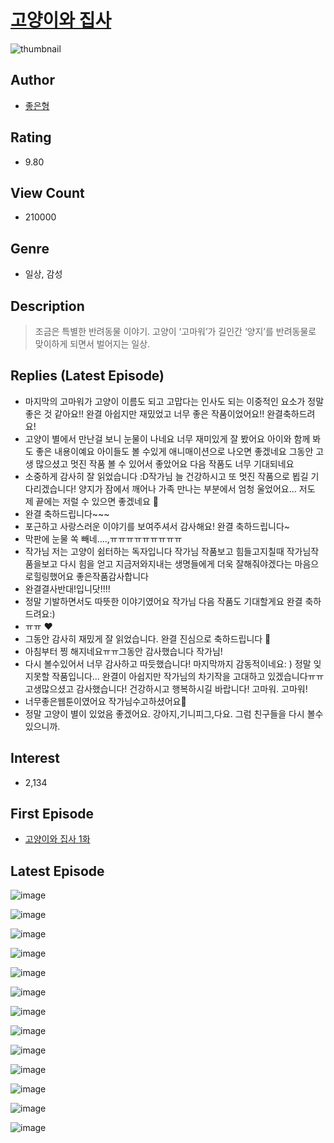 # [고양이와 집사](https://comic.naver.com/bestChallenge/list?titleId=692525)
![thumbnail](https://image-comic.pstatic.net/user_contents_data/challenge_comic/2023/05/17/122095/upload_4064043672922304818_480x623.jpeg)

## Author
- [좋은형](https://comic.naver.com/artistTitle?id=122095)

## Rating
- 9.80

## View Count
- 210000

## Genre
- 일상, 감성

## Description
> 조금은 특별한 반려동물 이야기. 고양이 ‘고마워’가 길인간 ‘양지’를 반려동물로 맞이하게 되면서 벌어지는 일상.

## Replies (Latest Episode)
- 마지막의 고마워가 고양이 이름도 되고 고맙다는 인사도 되는 이중적인 요소가 정말 좋은 것 같아요!! 완결 아쉽지만 재밌었고 너무 좋은 작품이었어요!! 완결축하드려요!
- 고양이 별에서 만난걸 보니 눈물이 나네요 너무 재미있게 잘 봤어요 아이와 함께 봐도 좋은 내용이예요 아이들도 볼 수있게 애니매이션으로 나오면 좋겠네요 그동안 고생 많으셨고 멋진 작품 볼 수 있어서 좋았어요 다음 작품도 너무 기대되네요
- 소중하게 감사히 잘 읽었습니다 :D작가님 늘 건강하시고 또 멋진 작품으로 뵙길 기다리겠습니다! 양지가 잠에서 깨어나 가족 만나는 부분에서 엄청 울었어요... 저도 제 끝에는 저럴 수 있으면 좋겠네요 💜
- 완결 축하드립니다~~~
- 포근하고 사랑스러운 이야기를 보여주셔서 감사해요! 완결 축하드립니다~
- 막판에 눈물 쏙 빼네....,ㅠㅠㅠㅠㅠㅠㅠㅠㅠ
- 작가님 저는 고양이 쉼터하는 독자입니다 작가님 작품보고 힘들고지칠때 작가님작품을보고 다시 힘을 얻고 지금저와지내는 생명들에게 더욱 잘해줘야겠다는 마음으로힐링했어요 좋은작품감사합니다
- 완결결사반대!입니닷!!!!
- 정말 기발하면서도 따뜻한 이야기였어요 작가님 다음 작품도 기대할게요 완결 축하드려요:)
- ㅠㅠ ❤️
- 그동안 감사히 재밌게 잘 읽었습니다. 완결 진심으로 축하드립니다 💌
- 아침부터 찡 해지네요ㅠㅠ그동안 감사했습니다 작가님!
- 다시 볼수있어서 너무 감사하고 따듯했습니다! 마지막까지 감동적이네요: ) 정말 잊지못할 작품입니다... 완결이 아쉽지만 작가님의 차기작을 고대하고 있겠습니다ㅠㅠ 고생많으셨고 감사했습니다! 건강하시고 행복하시길 바랍니다! 고마워. 고마워!
- 너무좋은웹툰이였어요 작가님수고하셨어요🥰
- 정말 고양이 별이 있었음 좋겠어요. 강아지,기니피그,다요. 그럼 친구들을 다시 볼수 있으니까.

## Interest
- 2,134

## First Episode
- [고양이와 집사 1화](https://comic.naver.com/bestChallenge/detail?titleId=692525&no=20)

## Latest Episode
![image](https://image-comic.pstatic.net/user_contents_data/challenge_comic/2023/05/17/122095/upload_4049643378495021361.jpeg)

![image](https://image-comic.pstatic.net/user_contents_data/challenge_comic/2023/05/17/122095/upload_3474075653041827888.jpeg)

![image](https://image-comic.pstatic.net/user_contents_data/challenge_comic/2023/05/17/122095/upload_7378696507624601142.jpeg)

![image](https://image-comic.pstatic.net/user_contents_data/challenge_comic/2023/05/17/122095/upload_3976731475968156004.jpeg)

![image](https://image-comic.pstatic.net/user_contents_data/challenge_comic/2023/05/17/122095/upload_3617011936160539492.jpeg)

![image](https://image-comic.pstatic.net/user_contents_data/challenge_comic/2023/05/17/122095/upload_4049080423461040183.jpeg)

![image](https://image-comic.pstatic.net/user_contents_data/challenge_comic/2023/05/17/122095/upload_3703425862148962353.jpeg)

![image](https://image-comic.pstatic.net/user_contents_data/challenge_comic/2023/05/17/122095/upload_3690753101627745889.jpeg)

![image](https://image-comic.pstatic.net/user_contents_data/challenge_comic/2023/05/17/122095/upload_3762529027301205556.jpeg)

![image](https://image-comic.pstatic.net/user_contents_data/challenge_comic/2023/05/17/122095/upload_4121972568248889655.jpeg)

![image](https://image-comic.pstatic.net/user_contents_data/challenge_comic/2023/05/17/122095/upload_3702350531234457187.jpeg)

![image](https://image-comic.pstatic.net/user_contents_data/challenge_comic/2023/05/17/122095/upload_7305745904805556577.jpeg)

![image](https://image-comic.pstatic.net/user_contents_data/challenge_comic/2023/05/17/122095/upload_7363720064105067824.jpeg)
